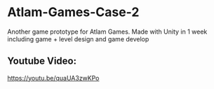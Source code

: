 # Atlam-Games-Case-2
Another game prototype for Atlam Games. Made with Unity in 1 week including game + level design and game develop

## Youtube Video:
https://youtu.be/quaUA3zwKPo
